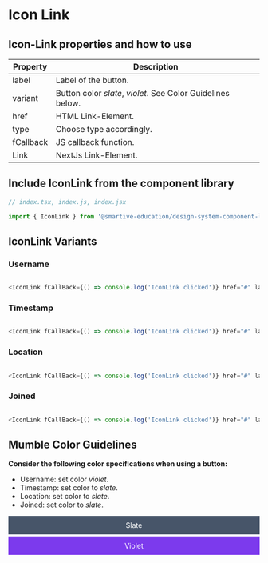 # Icon Link

## **Icon-Link** properties and how to use

| Property  | Description                                                 |
| --------- | ----------------------------------------------------------- |
| label     | Label of the button.                                        |
| variant   | Button color _slate_, _violet_. See Color Guidelines below. |
| href      | HTML Link-Element.                                          |
| type      | Choose type accordingly.                                    |
| fCallback | JS callback function.                                       |
| Link      | NextJs Link-Element.                                        |

## Include IconLink from the component library

```js
// index.tsx, index.js, index.jsx

import { IconLink } from '@smartive-education/design-system-component-library-yeahyeahyeah';

```

## IconLink Variants

### Username

```js

<IconLink fCallBack={() => console.log('IconLink clicked')} href="#" label="Username" type="username" color="violet" />

```

### Timestamp

```js

<IconLink fCallBack={() => console.log('IconLink clicked')} href="#" label="Timestamp" type="timestamp" color="slate" />

```

### Location

```js

<IconLink fCallBack={() => console.log('IconLink clicked')} href="#" label="Location" type="location" color="slate" />

```

### Joined

```js

<IconLink fCallBack={() => console.log('IconLink clicked')} href="#" label="Joined" type="joined" color="slate" />

```

## Mumble **Color** Guidelines

**Consider the following color specifications when using a button:**

- Username: set color _violet_.
- Timestamp: set color to _slate_.
- Location: set color to _slate_.
- Joined: set color to _slate_.

<div style="text-align: center; background-color: #475569; color: white; margin-bottom: 4px; padding: 10px;">Slate</div>
<div style="text-align: center; background-color: #7C3AED; color: white; margin-bottom: 4px; padding: 10px;">Violet</div>
